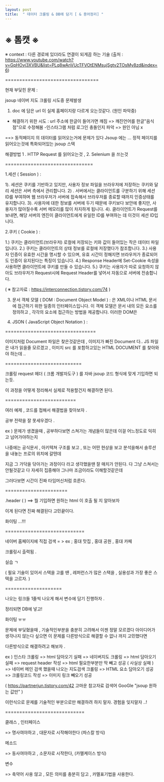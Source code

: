 ```yaml
---
layout: post
title:  " 데이터 크롤링 & DB에 담기 [ & 용어정리] "
---
```


# ※ 톰캣 ※ 
※ context : 다른 경로에 있더라도 연결이 되게끔 하는 기술
(출처 : https://www.youtube.com/watch?v=GpHOvj3XVBU&list=PLq8wAnVUcTFVOtENMsujSgtv2TOsMy8zd&index=6)


=================================

현재 부딫힌 문제 :

jsoup 네이버 지도 크롤링 시도중 문제발생

1. doc 에 담은 url 이 실제 홈페이지랑 다르게 오는것같다. (원인 파악중)

- 해결하기 위한 시도 : url 주소에 한글이 들어가면 깨짐 => 깨진언어를 한글"음식점"으로 수정해봄
-인스타그램 처럼 로그인 충돌인지 파악 => 원인 아님 x 

==> 동적페이지 의 데이터를 읽어오는거에 문제가 있다 Jsoup 에는 ...
정적 페이지를 읽어오는것에 특화되어있는 jsoup 스택

해결방법 1 . HTTP Request 를 읽어오는것 , 
                2. Selenium 을 쓰는것 

===============================

1.세션 ( Session ) :

 1).  세션은 쿠키를 기반하고 있지만, 사용자 정보 파일을 브라우저에 저장하는 쿠키와 달리 세션은 서버 측에서 관리합니다.
 2) . 서버에서는 클라이언트를 구분하기 위해 세션 ID를 부여하며 웹 브라우저가 서버에 접속해서
        브라우저를 종료할 때까지 인증상태를 유지합니다.
 3).  사용자에 대한 정보를 서버에 두기 때문에 쿠키보다 보안에 좋지만,
        사용자가 많아질수록 서버 메모리를 많이 차지하게 됩니다.
 4). 클라이언트가 Request를 보내면, 해당 서버의 엔진이 클라이언트에게 유일한 ID를 부여하는 데 이것이 세션 ID입니다.

2.쿠키 ( Cookie ) : 

  1.)  쿠키는 클라이언트(브라우저) 로컬에 저장되는 키와 값이 들어있는 작은 데이터 파일입니다.
  2.)  쿠키는 클라이언트의 상태 정보를 로컬에 저장했다가 참조합니다.
  3.)  사용자 인증이 유효한 시간을 명시할 수 있으며, 유효 시간이 정해지면 브라우저가 종료되어도 인증이 유지된다는
        특징이 있습니다.
  4.)  Response Header에 Set-Cookie 속성을 사용하면 클라이언트에 쿠키를 만들 수 있습니다.
  5.)  쿠키는 사용자가 따로 요청하지 않아도 브라우저가 Request시에 Request Header를 넣어서
       자동으로 서버에 전송합니다.

( ※ 참고자료 : https://interconnection.tistory.com/74 )

3. 문서 객체 모델 ( DOM : Document Object Model ) : 은 XML이나 HTML 문서에 접근하기 위한 일종의 인터페이스입니다.
    이 객체 모델은 문서 내의 모든 요소를 정의하고 , 각각의 요소에 접근하는 방법을 제공합니다.
   이러한 DOM은 

4. JSON ( JavaScript Object Notation ) : 

================================

이미지처럼 Document 파일은 찾은것같은데 , 이미지가 빠진 Document 다.. JS 파일은 내가 읽을줄 모르겠고 , 
이미지 src 를 포함하고있는 HTML DOCUMENT 를 찾아와야 하는데 ..

===========================

크롤링 request 헤더 ( 크롬 개발자도구 ) 를 
  자바 jsoup 코드 형식에 맞게 기입하면 되는듯.

이 과정을 어떻게 정리해서 실제로 적용할건지 해결하면 된다.

=========================

여러 예제 , 코드를 접해서 해결법을 찾아보자 . 

공부 전략을 잘 못세우겠다 . 

ex ) 문제가 생겼을때 , 공부하다보면 스쳐가는 개념들이 많은데 이걸 어느정도로 익히고 넘어가야하는지 

나중에는 공식문서 , 아키텍쳐 구조를 보고 , 또는 어떤 현상을 보고 분석을해서 솔루션을 내놓는 프로의 위치에 갈텐데

지금 그 가닥을 닦아가는 과정이다 라고 생각했을땐 잘 매치가 안된다. 다 그냥 스쳐서는 안될것같고 다 자세히 집중해야 그나마 조금이라도 이해할것같은데

그러다보면 시간이 진짜 타임머신처럼 흐른다. 

======================

.header ( ) ==> 뭘 기입하면 원하는 html 이 호출 될 지 알아보자 

이게 된다면 진짜 해결된다 고민끝이다.

화이팅 ...!!!

============================

네이버 홈페이지에 직접 검색 = > ex ; 홍대 맛집 , 홍대 공원 , 홍대 카페 

크롤링시 출력됨 .

실습 ㄱ 

( 필요 기술이 있어서 스택을 고를 떈 , 레퍼런스가 많은 스택을 , 실용성과 가장 좋은 스택을 고르자. )



====================

나오는 링크들 1줄씩 나오게 해서 변수에 담기 진행하자 .

정리되면 DB에 넣고! 

화이팅 ㅠㅠ

문제에 부딫혔을때 , 기술적인부분을 충분히 고려해서 이젠 정말 모르겠다 아이디어가 생각나지 않는다 싶으면 이 문제를 다른방식으로 해결할 수 없나 까지 고민했다면

다른방식으로 해결하려고 해보자 .

ex ) 인스타 크롤링 => html 담아오기 실패 => 네이버지도 크롤링 => html 담아오기 실패 => request header 작성 => html 필요한부분만 딱 빼고 성공 ( 사실상 실패 ) => 네이버 메인 검색 했을때 나오는 지도검색 크롤링 => HTML 요소 담아오기 성공 => 크롤링코드 작성 => 이미지 링크 빼오기 성공

( https://partnerjun.tistory.com/42 고마운 참고자료
검색어 GooGle "jsoup 원하는 값만" )

이런식으로 문제를 기술적인 부분으로만 해결하려 하지 말자. 경험을 잊지말자 ..!  

============================

클래스 , 인터페이스 

=> 명사여야하고 , 대문자로 시작해야한다 (파스칼 방식)

메소드 

=> 동사여야하고 , 소문자로 시작한다, (카멜케이스 방식)

변수 

=> 축약어 사용 않고 , 모든 의미를 충분히 담고 , 카멜표기법을 사용한다.
